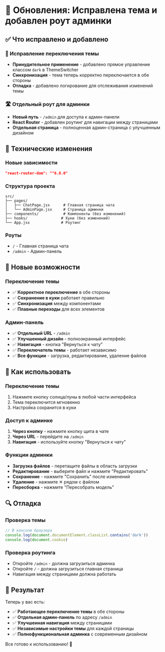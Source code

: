# 🎉 Обновления: Исправлена тема и добавлен роут админки

## ✅ Что исправлено и добавлено

### 🎨 Исправление переключения темы
- **Принудительное применение** - добавлено прямое управление классом `dark` в ThemeSwitcher
- **Синхронизация** - тема теперь корректно переключается в обе стороны
- **Отладка** - добавлено логирование для отслеживания изменений темы

### 🛣️ Отдельный роут для админки
- **Новый путь** - `/admin` для доступа к админ-панели
- **React Router** - добавлен роутинг для навигации между страницами
- **Отдельная страница** - полноценная админ-страница с улучшенным дизайном

## 🔧 Технические изменения

### Новые зависимости
```json
"react-router-dom": "^6.8.0"
```

### Структура проекта
```
src/
├── pages/
│   ├── ChatPage.jsx      # Главная страница чата
│   └── AdminPage.jsx     # Страница админки
├── components/           # Компоненты (без изменений)
├── hooks/               # Хуки (без изменений)
└── App.jsx              # Роутинг
```

### Роуты
- `/` - Главная страница чата
- `/admin` - Админ-панель

## 🎯 Новые возможности

### Переключение темы
- ✅ **Корректное переключение** в обе стороны
- ✅ **Сохранение в куки** работает правильно
- ✅ **Синхронизация** между компонентами
- ✅ **Плавные переходы** для всех элементов

### Админ-панель
- ✅ **Отдельный URL** - `/admin`
- ✅ **Улучшенный дизайн** - полноэкранный интерфейс
- ✅ **Навигация** - кнопка "Вернуться к чату"
- ✅ **Переключатель темы** - работает независимо
- ✅ **Все функции** - загрузка, редактирование, удаление файлов

## 🚀 Как использовать

### Переключение темы
1. Нажмите кнопку солнца/луны в любой части интерфейса
2. Тема переключится мгновенно
3. Настройка сохранится в куки

### Доступ к админке
1. **Через кнопку** - нажмите кнопку щита в чате
2. **Через URL** - перейдите на `/admin`
3. **Навигация** - используйте кнопку "Вернуться к чату"

### Функции админки
- **Загрузка файлов** - перетащите файлы в область загрузки
- **Редактирование** - выберите файл и нажмите "Редактировать"
- **Сохранение** - нажмите "Сохранить" после изменений
- **Удаление** - нажмите ✕ рядом с файлом
- **Пересборка** - нажмите "Пересобрать модель"

## 🔍 Отладка

### Проверка темы
```javascript
// В консоли браузера
console.log(document.documentElement.classList.contains('dark'))
console.log(document.cookie)
```

### Проверка роутинга
- Откройте `/admin` - должна загрузиться админка
- Откройте `/` - должна загрузиться главная страница
- Навигация между страницами должна работать

## 🎉 Результат

Теперь у вас есть:
- ✅ **Работающее переключение темы** в обе стороны
- ✅ **Отдельная админ-панель** по адресу `/admin`
- ✅ **Улучшенная навигация** между страницами
- ✅ **Независимые настройки темы** для каждой страницы
- ✅ **Полнофункциональная админка** с современным дизайном

Все готово к использованию! 🚀

